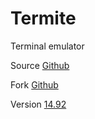 # Termite

Terminal emulator

Source [Github](https://github.com/thestinger/termite)

Fork [Github](https://github.com/tardypad/termite)

Version [14.92](https://github.com/tardypad/termite/releases/tag/v14.92)
